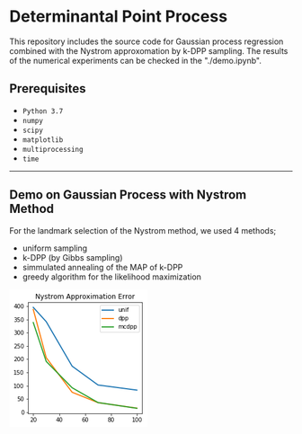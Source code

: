 # Determinantal Point Process

This repository includes the source code for Gaussian process regression combined with the Nystrom approxomation by k-DPP sampling. The results of the numerical experiments can be checked in the "./demo.ipynb".

## Prerequisites
* `Python 3.7`
* `numpy`
* `scipy`
* `matplotlib`
* `multiprocessing`
* `time`

---

## Demo on Gaussian Process with Nystrom Method

For the landmark selection of the Nystrom method, we used 4 methods;
* uniform sampling
* k-DPP (by Gibbs sampling)
* simmulated annealing of the MAP of k-DPP
* greedy algorithm for the likelihood maximization

![](fig/nystrom.png)
